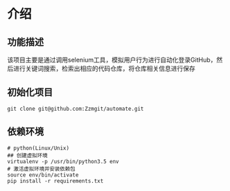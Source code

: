 # 介绍

## 功能描述

该项目主要是通过调用selenium工具，模拟用户行为进行自动化登录GitHub，然后进行关键词搜索，检索出相应的代码仓库，将仓库相关信息进行保存

## 初始化项目

```shell
git clone git@github.com:Zzmgit/automate.git
```

## 依赖环境

```shell
# python(Linux/Unix)
## 创建虚拟环境
virtualenv -p /usr/bin/python3.5 env
# 激活虚拟环境并安装依赖包
source env/bin/activate
pip install -r requirements.txt
```
